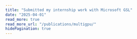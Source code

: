 ```yaml
---
title: "Submitted my internship work with Microsoft GSL"
date: "2025-04-01"
read_more: true
read_more_url: "/publications/multigpu/"
hidePagination: true
---
```


